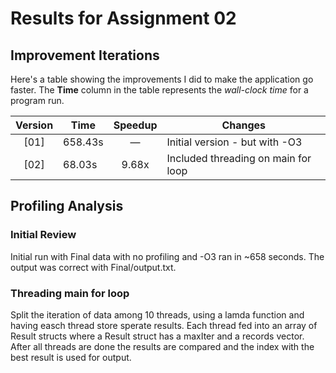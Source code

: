 # Results for Assignment 02

## Improvement Iterations

Here's a table showing the improvements I did to make the application go faster.  The **Time** column in the table represents the _wall-clock time_ for a program run.

| Version | Time | Speedup | Changes |
| :-----: | ---- | :-----: | ------- |
| [01] | 658.43s | &mdash; | Initial version - but with -O3 |
| [02] | 68.03s | 9.68x | Included threading on main for loop |



## Profiling Analysis

### Initial Review

Initial run with Final data with no profiling and -O3 ran in ~658 seconds. The output was correct with Final/output.txt.

### Threading main for loop

Split the iteration of data among 10 threads, using a lamda function and having easch thread store sperate results.
Each thread fed into an array of Result structs where a Result struct has a maxIter and a records vector. 
After all threads are done the results are compared and the index with the best result is used for output.
